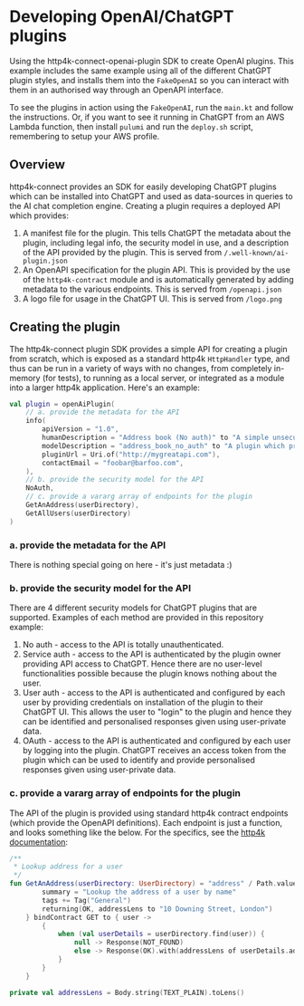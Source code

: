 # Developing OpenAI/ChatGPT plugins

Using the http4k-connect-openai-plugin SDK to create OpenAI plugins. This example includes the same example using all of
the different ChatGPT plugin styles, and installs them into the `FakeOpenAI` so you can interact with them in an
authorised way through an OpenAPI interface.

To see the plugins in action using the `FakeOpenAI`, run the `main.kt` and follow the instructions.
Or, if you want to see it running in ChatGPT from an AWS Lambda function, then install `pulumi` and run the `deploy.sh`
script, remembering to setup your AWS profile.

## Overview

http4k-connect provides an SDK for easily developing ChatGPT plugins which can be installed into ChatGPT and used as
data-sources in queries to the AI chat completion engine. Creating a plugin requires a deployed API which provides:

1. A manifest file for the plugin. This tells ChatGPT the metadata about the plugin, including legal info, the security
   model in use, and a description of the API provided by the plugin. This is served from `/.well-known/ai-plugin.json`
2. An OpenAPI specification for the plugin API. This is provided by the use of the `http4k-contract` module and is
   automatically generated by adding metadata to the various endpoints. This is served from `/openapi.json`
3. A logo file for usage in the ChatGPT UI. This is served from `/logo.png`

## Creating the plugin

The http4k-connect plugin SDK provides a simple API for creating a plugin from scratch, which is exposed as a standard
http4k `HttpHandler` type, and thus can be run in a variety of ways with no changes, from completely in-memory (for
tests), to running as a local server, or integrated as a module into a larger http4k application. Here's an example:

```kotlin
val plugin = openAiPlugin(
    // a. provide the metadata for the API
    info(
        apiVersion = "1.0",
        humanDescription = "Address book (No auth)" to "A simple unsecured example addressbook",
        modelDescription = "address_book_no_auth" to "A plugin which provides user address details for users",
        pluginUrl = Uri.of("http://mygreatapi.com"),
        contactEmail = "foobar@barfoo.com",
    ),
    // b. provide the security model for the API
    NoAuth,
    // c. provide a vararg array of endpoints for the plugin
    GetAnAddress(userDirectory),
    GetAllUsers(userDirectory)
)
```

### a. provide the metadata for the API

There is nothing special going on here - it's just metadata :)

### b. provide the security model for the API

There are 4 different security models for ChatGPT plugins that are supported. Examples of each method are provided in
this repository example:

1. No auth - access to the API is totally unauthenticated.
2. Service auth - access to the API is authenticated by the plugin owner providing API access to ChatGPT. Hence there
   are no user-level functionalities possible because the plugin knows nothing about the user.
3. User auth - access to the API is authenticated and configured by each user by providing credentials on installation
   of the plugin to their ChatGPT UI. This allows the user to "login" to the plugin and hence they can be identified and
   personalised responses given using user-private data.
4. OAuth - access to the API is authenticated and configured by each user by logging into the plugin. ChatGPT receives
   an access token from the plugin which can be used to identify and provide personalised responses given using
   user-private data.

### c. provide a vararg array of endpoints for the plugin

The API of the plugin is provided using standard http4k contract endpoints (which provide the OpenAPI definitions). Each
endpoint is just a function, and looks something like the below. For the specifics, see the
[http4k documentation](https://www.http4k.org/guide/reference/contracts/):

```kotlin
/**
 * Lookup address for a user
 */
fun GetAnAddress(userDirectory: UserDirectory) = "address" / Path.value(UserId).of("user") meta {
        summary = "Lookup the address of a user by name"
        tags += Tag("General")
        returning(OK, addressLens to "10 Downing Street, London")
    } bindContract GET to { user ->
        {
            when (val userDetails = userDirectory.find(user)) {
                null -> Response(NOT_FOUND)
                else -> Response(OK).with(addressLens of userDetails.address)
            }
        }
    }

private val addressLens = Body.string(TEXT_PLAIN).toLens()
```
